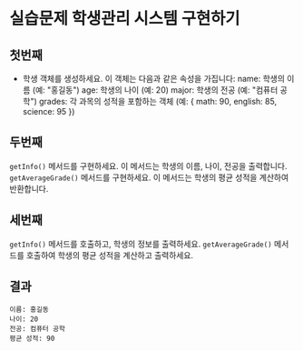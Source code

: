 # 실습문제 학생관리 시스템 구현하기

## 첫번째

- 학생 객체를 생성하세요. 이 객체는 다음과 같은 속성을 가집니다:
  name: 학생의 이름 (예: "홍길동")
  age: 학생의 나이 (예: 20)
  major: 학생의 전공 (예: "컴퓨터 공학")
  grades: 각 과목의 성적을 포함하는 객체 (예: { math: 90, english: 85, science: 95 })

## 두번째

`getInfo()` 메서드를 구현하세요. 이 메서드는 학생의 이름, 나이, 전공을 출력합니다.
`getAverageGrade()` 메서드를 구현하세요. 이 메서드는 학생의 평균 성적을 계산하여 반환합니다.

## 세번째

`getInfo()` 메서드를 호출하고, 학생의 정보를 출력하세요.
`getAverageGrade()` 메서드를 호출하여 학생의 평균 성적을 계산하고 출력하세요.

## 결과

```
이름: 홍길동
나이: 20
전공: 컴퓨터 공학
평균 성적: 90
```
